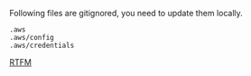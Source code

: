 Following files are gitignored, you need to update them locally.

```
.aws
.aws/config
.aws/credentials
```

[RTFM](https://docs.aws.amazon.com/cli/latest/userguide/cli-configure-files.html#cli-configure-files-where)
